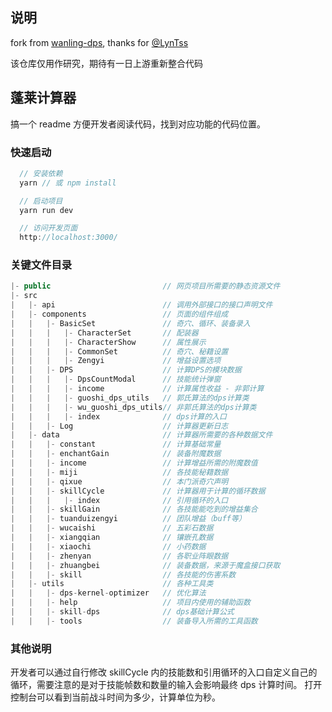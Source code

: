 ## 说明

fork from [wanling-dps](https://github.com/LynTss/wanling-dps), thanks for [@LynTss](https://github.com/LynTss)

该仓库仅用作研究，期待有一日上游重新整合代码

## 蓬莱计算器

搞一个 readme 方便开发者阅读代码，找到对应功能的代码位置。

### 快速启动

```javascript
  // 安装依赖
  yarn // 或 npm install

  // 启动项目
  yarn run dev

  // 访问开发页面
  http://localhost:3000/
```

### 关键文件目录

```javascript
|- public                         // 网页项目所需要的静态资源文件
|- src
|   |- api                        // 调用外部接口的接口声明文件
|   |- components                 // 页面的组件组成
|   |   |- BasicSet               // 奇穴、循环、装备录入
|   |   |   |- CharacterSet       // 配装器
|   |   |   |- CharacterShow      // 属性展示
|   |   |   |- CommonSet          // 奇穴、秘籍设置
|   |   |   |- Zengyi             // 增益设置选项
|   |   |- DPS                    // 计算DPS的模块数据
|   |   |   |- DpsCountModal      // 技能统计弹窗
|   |   |   |- income             // 计算属性收益 - 非郭计算
|   |   |   |- guoshi_dps_utils   // 郭氏算法的dps计算类
|   |   |   |- wu_guoshi_dps_utils// 非郭氏算法的dps计算类
|   |   |   |- index              // dps计算的入口
|   |   |- Log                    // 计算器更新日志
|   |- data                       // 计算器所需要的各种数据文件
|   |   |- constant               // 计算基础常量
|   |   |- enchantGain            // 装备附魔数据
|   |   |- income                 // 计算增益所需的附魔数值
|   |   |- miji                   // 各技能秘籍数据
|   |   |- qixue                  // 本门派奇穴声明
|   |   |- skillCycle             // 计算器用于计算的循环数据
|   |   |   |- index              // 引用循环的入口
|   |   |- skillGain              // 各技能能吃到的增益集合
|   |   |- tuanduizengyi          // 团队增益（buff等）
|   |   |- wucaishi               // 五彩石数据
|   |   |- xiangqian              // 镶嵌孔数据
|   |   |- xiaochi                // 小药数据
|   |   |- zhenyan                // 各职业阵眼数据
|   |   |- zhuangbei              // 装备数据，来源于魔盒接口获取
|   |   |- skill                  // 各技能的伤害系数
|   |- utils                      // 各种工具类
|   |   |- dps-kernel-optimizer   // 优化算法
|   |   |- help                   // 项目内使用的辅助函数
|   |   |- skill-dps              // dps基础计算公式
|   |   |- tools                  // 装备导入所需的工具函数
```

### 其他说明

开发者可以通过自行修改 skillCycle 内的技能数和引用循环的入口自定义自己的循环，需要注意的是对于技能帧数和数量的输入会影响最终 dps 计算时间。
打开控制台可以看到当前战斗时间为多少，计算单位为秒。
